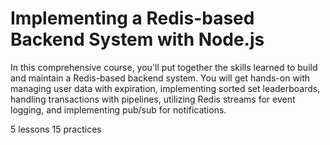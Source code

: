 # Implementing a Redis-based Backend System with Node.js

In this comprehensive course, you'll put together the skills learned to build and maintain a Redis-based backend system. You will get hands-on with managing user data with expiration, implementing sorted set leaderboards, handling transactions with pipelines, utilizing Redis streams for event logging, and implementing pub/sub for notifications.

5 lessons
15 practices